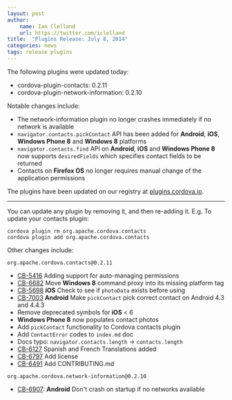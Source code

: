 ```yaml
---
layout: post
author:
    name: Ian Clelland
    url: https://twitter.com/iclelland
title:  "Plugins Release: July 8, 2014"
categories: news
tags: release plugins
---
```

The following plugins were updated today:

* cordova-plugin-contacts: 0.2.11
* cordova-plugin-network-information: 0.2.10

Notable changes include:

* The network-information plugin no longer crashes immediately if no network is available
* `navigator.contacts.pickContact` API has been added for **Android**, **iOS**, **Windows Phone 8** and **Windows 8** platforms
* `navigator.contacts.find` API on **Android**, **iOS** and **Windows Phone 8** now supports `desiredFields` which specifies contact fields to be returned
* Contacts on **Firefox OS** no longer requires manual change of the application permissions

The plugins have been updated on our registry at [plugins.cordova.io](http://plugins.cordova.io/).

----
You can update any plugin by removing it, and then re-adding it. E.g. To update your contacts plugin:

    cordova plugin rm org.apache.cordova.contacts
    cordova plugin add org.apache.cordova.contacts

Other changes include:
<!--more-->

`org.apache.cordova.contacts@0.2.11`

* [CB-5416](https://issues.apache.org/jira/browse/CB-5416) Adding support for auto-managing permissions
* [CB-6682](https://issues.apache.org/jira/browse/CB-6682) Move **Windows 8** command proxy into its missing platform tag
* [CB-5698](https://issues.apache.org/jira/browse/CB-5698) **iOS** Check to see if `photoData` exists before using
* [CB-7003](https://issues.apache.org/jira/browse/CB-7003) **Android** Make `pickContact` pick correct contact on Android 4.3 and 4.4.3
* Remove deprecated symbols for **iOS** < 6
* **Windows Phone 8** now populates contact photos
* Add `pickContact` functionality to Cordova contacts plugin
* Add `ContactError` codes to `index.md` doc
* Docs typo: `navigator.contacts.length` -> `contacts.length`
* [CB-6127](https://issues.apache.org/jira/browse/CB-6127) Spanish and French Translations added
* [CB-6797](https://issues.apache.org/jira/browse/CB-6797) Add license
* [CB-6491](https://issues.apache.org/jira/browse/CB-6491) Add CONTRIBUTING.md

`org.apache.cordova.network-information@0.2.10`

* [CB-6907](https://issues.apache.org/jira/browse/CB-6907): **Android** Don't crash on startup if no networks available
